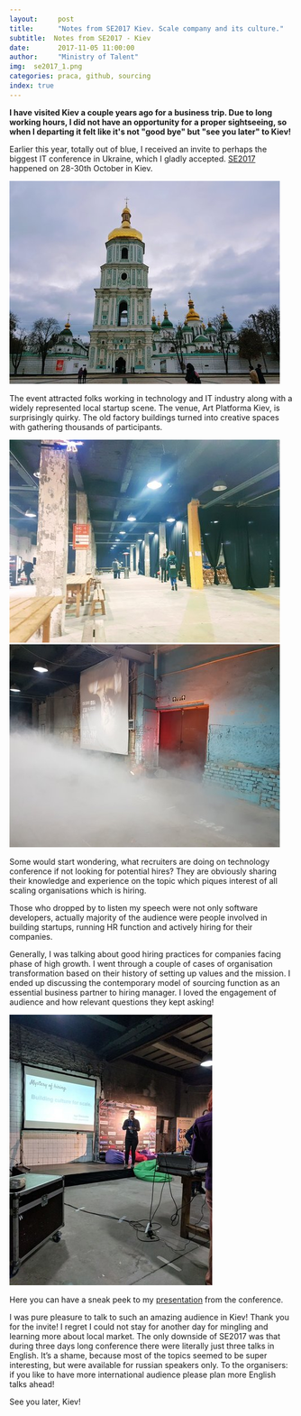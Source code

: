 ```yaml
---
layout:     post
title:      "Notes from SE2017 Kiev. Scale company and its culture."
subtitle:  Notes from SE2017 - Kiev
date:       2017-11-05 11:00:00 
author:     "Ministry of Talent"
img:  se2017_1.png
categories: praca, github, sourcing
index: true
---
```


<b>I have visited Kiev a couple years ago for a business trip. Due to long working hours, I did not have an opportunity for a proper sightseeing, so when I departing it felt like it's not "good bye" but "see you later" to Kiev!</b>

  
Earlier this year, totally out of blue, I received an invite to perhaps the biggest IT conference in Ukraine, which I gladly accepted. <a href="https://se2017.indevlab.com/" target="_blank">SE2017</a> happened on 28-30th October in Kiev.
 
 <img src="/images/rsz_se2017_churches.jpg" class="img-responsive" alt="Picture">
 
 The event attracted folks working in technology and IT industry along with a widely represented local startup scene. The venue, Art Platforma Kiev, is surprisingly quirky. The old factory buildings turned into creative spaces with gathering thousands of participants. 
 
 <img src="/images/rsz_industr.jpg" class="img-responsive" alt="Picture"> <img src="/images/rsz_se2017_blue.jpg" class="img-responsive" alt="Picture">
  
 Some would start wondering, what recruiters are doing on technology conference if not looking for potential hires? They are obviously sharing their knowledge and experience on the topic which piques interest of all scaling organisations which is hiring. 
 
 Those who dropped by to listen my speech were not only software developers, actually majority of the audience were people involved in building startups, running HR function and actively hiring for their companies.
 
 Generally, I was talking about good hiring practices for companies facing phase of high growth. I went through a couple of cases of organisation transformation based on their history of setting up values and the mission. I ended up discussing the contemporary model of sourcing function as an essential business partner to hiring manager. I loved the engagement of audience and how relevant questions they kept asking!
 
 <img src="/images/se2017conference.jpg" class="img-responsive" alt="Picture">
 
 Here you can have a sneak peek to my <a href="https://www.slideshare.net/desiak/mystery-of-hiring-building-culture-for-scale-81825174" target="_blank"> presentation</a> from the conference. 

 
 I was pure pleasure to talk to such an amazing audience in Kiev! Thank you for the invite! I regret I could not stay for another day for mingling and learning more about local market. The only downside of SE2017 was that during three days long conference there were literally just three talks in English. It’s a shame, because most of the topics seemed to be super interesting, but were available for russian speakers only. To the organisers: if you like to have more international audience please plan more English talks ahead!
 
 See you later, Kiev!
  
  
  
  
  
 
 
 
  
  
  
   
   
  


